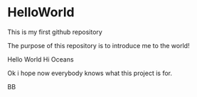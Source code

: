 # HelloWorld
This is my first github repository

The purpose of this repository is to introduce me to the world!

Hello World
Hi Oceans

Ok i hope now everybody knows what this project is for.

BB
